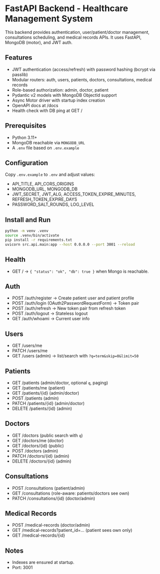 # FastAPI Backend - Healthcare Management System

This backend provides authentication, user/patient/doctor management, consultations scheduling, and medical records APIs. It uses FastAPI, MongoDB (motor), and JWT auth.

## Features
- JWT authentication (access/refresh) with password hashing (bcrypt via passlib)
- Modular routers: auth, users, patients, doctors, consultations, medical records
- Role-based authorization: admin, doctor, patient
- Pydantic v2 models with MongoDB ObjectId support
- Async Motor driver with startup index creation
- OpenAPI docs at /docs
- Health check with DB ping at GET /

## Prerequisites
- Python 3.11+
- MongoDB reachable via `MONGODB_URL`
- A `.env` file based on `.env.example`

## Configuration
Copy `.env.example` to `.env` and adjust values:
- API_TITLE, API_CORS_ORIGINS
- MONGODB_URL, MONGODB_DB
- JWT_SECRET, JWT_ALG, ACCESS_TOKEN_EXPIRE_MINUTES, REFRESH_TOKEN_EXPIRE_DAYS
- PASSWORD_SALT_ROUNDS, LOG_LEVEL

## Install and Run
```bash
python -m venv .venv
source .venv/bin/activate
pip install -r requirements.txt
uvicorn src.api.main:app --host 0.0.0.0 --port 3001 --reload
```

## Health
- GET / -> `{ "status": "ok", "db": true }` when Mongo is reachable.

## Auth
- POST /auth/register -> Create patient user and patient profile
- POST /auth/login (OAuth2PasswordRequestForm) -> Token pair
- POST /auth/refresh -> New token pair from refresh token
- POST /auth/logout -> Stateless logout
- GET /auth/whoami -> Current user info

## Users
- GET /users/me
- PATCH /users/me
- GET /users (admin) -> list/search with `?q=term&skip=0&limit=50`

## Patients
- GET /patients (admin/doctor, optional `q`, paging)
- GET /patients/me (patient)
- GET /patients/{id} (admin/doctor)
- POST /patients (admin)
- PATCH /patients/{id} (admin/doctor)
- DELETE /patients/{id} (admin)

## Doctors
- GET /doctors (public search with `q`)
- GET /doctors/me (doctor)
- GET /doctors/{id} (public)
- POST /doctors (admin)
- PATCH /doctors/{id} (admin)
- DELETE /doctors/{id} (admin)

## Consultations
- POST /consultations (patient/admin)
- GET /consultations (role-aware: patients/doctors see own)
- PATCH /consultations/{id} (doctor/admin)

## Medical Records
- POST /medical-records (doctor/admin)
- GET /medical-records?patient_id=... (patient sees own only)
- GET /medical-records/{id}

## Notes
- Indexes are ensured at startup.
- Port: 3001
